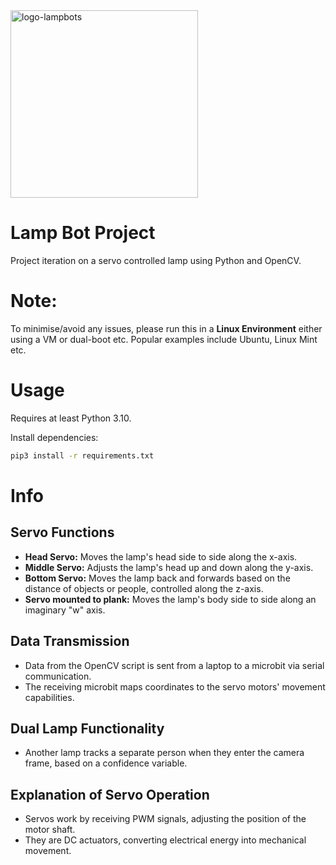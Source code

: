 <img class="img-fluid" src="https://github.com/tommyc2/LAMP-Bot-Project/assets/114081733/4ee7a6b1-cdb1-430e-ae1f-a18cac9e826c" alt="logo-lampbots" width=300 height=300>

# Lamp Bot Project

Project iteration on a servo controlled lamp using Python and OpenCV.

# Note:
To minimise/avoid any issues, please run this in a **Linux Environment** either using a VM or dual-boot etc. Popular examples include Ubuntu, Linux Mint etc.

# Usage

Requires at least Python 3.10.

Install dependencies:

```bash
pip3 install -r requirements.txt
```

# Info

## Servo Functions

- **Head Servo:** Moves the lamp's head side to side along the x-axis.
- **Middle Servo:** Adjusts the lamp's head up and down along the y-axis.
- **Bottom Servo:** Moves the lamp back and forwards based on the distance of objects or people, controlled along the z-axis.
- **Servo mounted to plank:** Moves the lamp's body side to side along an imaginary "w" axis.

## Data Transmission
- Data from the OpenCV script is sent from a laptop to a microbit via serial communication.
- The receiving microbit maps coordinates to the servo motors' movement capabilities.

## Dual Lamp Functionality
- Another lamp tracks a separate person when they enter the camera frame, based on a confidence variable.

## Explanation of Servo Operation
- Servos work by receiving PWM signals, adjusting the position of the motor shaft.
- They are DC actuators, converting electrical energy into mechanical movement.
